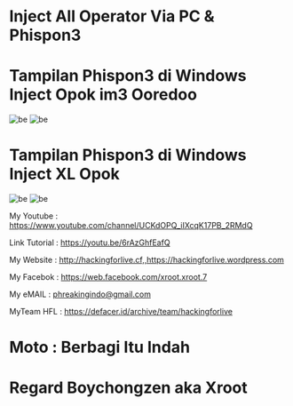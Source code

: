 # Inject All Operator  Via PC & Phispon3 


# Tampilan Phispon3 di Windows Inject Opok im3 Ooredoo
![be](https://raw.githubusercontent.com/boychongzen18/InjectPC/master/Screenshot_0.png)
![be](https://raw.githubusercontent.com/boychongzen18/InjectPC/master/Screenshot_2.png)

# Tampilan Phispon3 di Windows Inject XL Opok
![be](https://raw.githubusercontent.com/boychongzen18/InjectPC/master/xl.jpg)
![be](https://raw.githubusercontent.com/boychongzen18/InjectPC/master/xl1.jpg)



My Youtube    : https://www.youtube.com/channel/UCKdOPQ_iIXcqK17PB_2RMdQ

Link Tutorial : https://youtu.be/6rAzGhfEafQ

My Website    : http://hackingforlive.cf,,https://hackingforlive.wordpress.com

My Facebok    : https://web.facebook.com/xroot.xroot.7

My eMAIL      : phreakingindo@gmail.com

MyTeam HFL    : https://defacer.id/archive/team/hackingforlive

# Moto : Berbagi Itu Indah

# Regard Boychongzen aka Xroot
